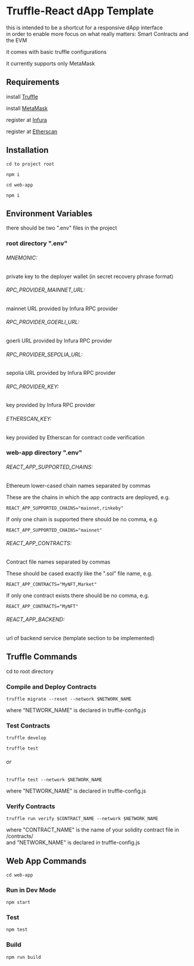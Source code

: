 # Truffle-React dApp Template

<p>this is intended to be a shortcut for a responsive dApp interface<br>
in order to enable more focus on what really matters: Smart Contracts and the EVM</p>

<p>it comes with basic truffle configurations</p>

<p>it currently supports only MetaMask</p>

## Requirements

<p>install <a href="https://trufflesuite.com/">Truffle</a></p>

<p>install <a href="https://metamask.io/">MetaMask</a></p>

<p>register at <a href="https://infura.io/">Infura</a></p>

<p>register at <a href="https://etherscan.io/">Etherscan</a></p>

## Installation

<pre><code>cd to project root</pre></code>
<pre><code>npm i</code></pre>
<pre><code>cd web-app</pre></code>
<pre><code>npm i</pre></code>

## Environment Variables

<p>there should be two ".env" files in the project</p>

### root directory ".env"

###### MNEMONIC:

<p>private key to the deployer wallet (in secret recovery phrase format)</p>

###### RPC_PROVIDER_MAINNET_URL:

<p>mainnet URL provided by Infura RPC provider</p>

###### RPC_PROVIDER_GOERLI_URL:

<p>goerli URL provided by Infura RPC provider</p>

###### RPC_PROVIDER_SEPOLIA_URL:

<p>sepolia URL provided by Infura RPC provider</p>

###### RPC_PROVIDER_KEY:

<p>key provided by Infura RPC provider</p>

###### ETHERSCAN_KEY:

<p>key provided by Etherscan for contract code verification</p>

### web-app directory ".env"

###### REACT_APP_SUPPORTED_CHAINS:

<p>Ethereum lower-cased chain names separated by commas</p>
<p>These are the chains in which the app contracts are deployed, e.g.</p>
<pre><code>REACT_APP_SUPPORTED_CHAINS="mainnet,rinkeby"</pre></code>
<p>If only one chain is supported there should be no comma, e.g.</p>
<pre><code>REACT_APP_SUPPORTED_CHAINS="mainnet"</pre></code>

###### REACT_APP_CONTRACTS:

<p>Contract file names separated by commas</p>
<p>These should be cased exactly like the ".sol" file name, e.g.</p> 
<pre><code>REACT_APP_CONTRACTS="MyNFT,Market"</pre></code>
<p>If only one contract exists there should be no comma, e.g.</p>
<pre><code>REACT_APP_CONTRACTS="MyNFT"</pre></code>

###### REACT_APP_BACKEND:

<p>url of backend service (template section to be implemented)</p>

## Truffle Commands

<p>cd to root directory</p>

### Compile and Deploy Contracts

<pre><code>truffle migrate --reset --network $NETWORK_NAME</pre></code>
<p>where "NETWORK_NAME" is declared in truffle-config.js</p>

### Test Contracts

<pre><code>truffle develop</pre></code>
<pre><code>truffle test</pre></code>

###### or

<pre><code>truffle test --network $NETWORK_NAME</pre></code>
<p>where "NETWORK_NAME" is declared in truffle-config.js</p>

### Verify Contracts

<pre><code>truffle run verify $CONTRACT_NAME --network $NETWORK_NAME</pre></code>
<p>where "CONTRACT_NAME" is the name of your solidity contract file in /contracts/<br>
and "NETWORK_NAME" is declared in truffle-config.js</p>

## Web App Commands

<pre><code>cd web-app</pre></code>

### Run in Dev Mode

<pre><code>npm start</pre></code>

### Test

<pre><code>npm test</pre></code>

### Build

<pre><code>npm run build</pre></code>
